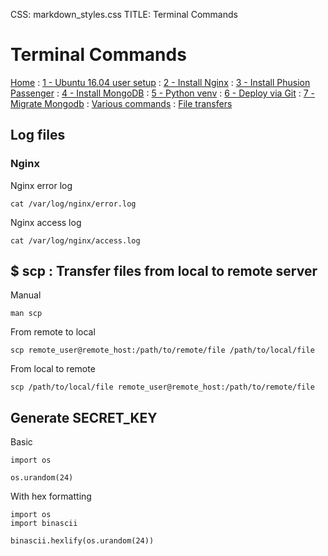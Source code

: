 CSS: markdown_styles.css
TITLE: Terminal Commands

# Terminal Commands

[Home](../index.html)
: [1 - Ubuntu 16.04 user setup](devops16_1_ubuntu16_setup.html)
: [2 - Install Nginx](devops16_2_install_nginx.html)
: [3 - Install Phusion Passenger](devops16_3_install_phusionpassenger.html)
: [4 - Install MongoDB](devops16_4_install_mongodb.html)
: [5 - Python venv](devops16_5_python_venv.html)
: [6 - Deploy via Git](devops16_6_deploy_flask_app_w_git.html)
: [7 - Migrate Mongodb](devops16_7_migrate_mongodb.html)
: [Various commands](terminal_commands.html)
: [File transfers](file_transfer.html)


## Log files

### Nginx

Nginx error log

```
cat /var/log/nginx/error.log
```

Nginx access log

```
cat /var/log/nginx/access.log
```

## $ scp : Transfer files from local to remote server

Manual

```
man scp
```

From remote to local

```
scp remote_user@remote_host:/path/to/remote/file /path/to/local/file
```

From local to remote

```
scp /path/to/local/file remote_user@remote_host:/path/to/remote/file
```


## Generate SECRET_KEY

Basic

```
import os

os.urandom(24)
```

With hex formatting

```
import os
import binascii

binascii.hexlify(os.urandom(24))
```
